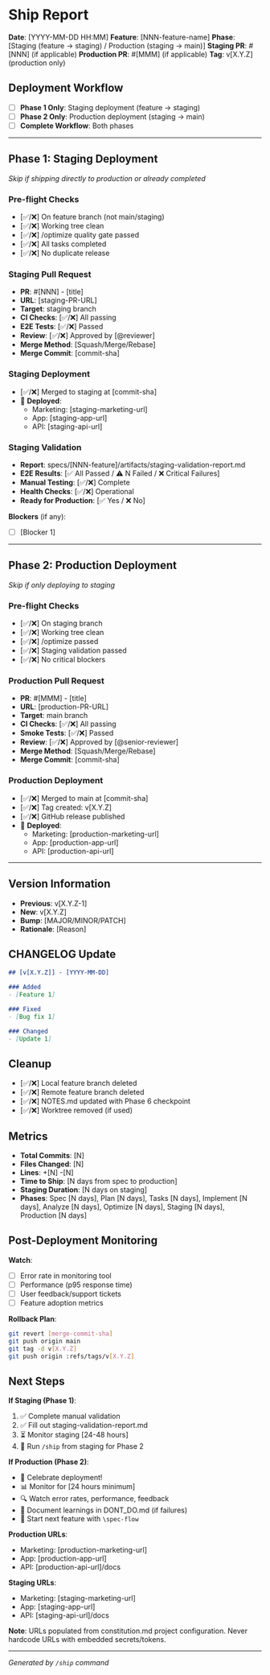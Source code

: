 # Ship Report

**Date**: [YYYY-MM-DD HH:MM]
**Feature**: [NNN-feature-name]
**Phase**: [Staging (feature → staging) / Production (staging → main)]
**Staging PR**: #[NNN] (if applicable)
**Production PR**: #[MMM] (if applicable)
**Tag**: v[X.Y.Z] (production only)

## Deployment Workflow

- [ ] **Phase 1 Only**: Staging deployment (feature → staging)
- [ ] **Phase 2 Only**: Production deployment (staging → main)
- [ ] **Complete Workflow**: Both phases

---

## Phase 1: Staging Deployment

*Skip if shipping directly to production or already completed*

### Pre-flight Checks

- [✅/❌] On feature branch (not main/staging)
- [✅/❌] Working tree clean
- [✅/❌] /optimize quality gate passed
- [✅/❌] All tasks completed
- [✅/❌] No duplicate release

### Staging Pull Request

- **PR**: #[NNN] - [title]
- **URL**: [staging-PR-URL]
- **Target**: staging branch
- **CI Checks**: [✅/❌] All passing
- **E2E Tests**: [✅/❌] Passed
- **Review**: [✅/❌] Approved by [@reviewer]
- **Merge Method**: [Squash/Merge/Rebase]
- **Merge Commit**: [commit-sha]

### Staging Deployment

- [✅/❌] Merged to staging at [commit-sha]
- 🚀 **Deployed**:
  - Marketing: [staging-marketing-url]
  - App: [staging-app-url]
  - API: [staging-api-url]

### Staging Validation

- **Report**: specs/[NNN-feature]/artifacts/staging-validation-report.md
- **E2E Results**: [✅ All Passed / ⚠️ N Failed / ❌ Critical Failures]
- **Manual Testing**: [✅/❌] Complete
- **Health Checks**: [✅/❌] Operational
- **Ready for Production**: [✅ Yes / ❌ No]

**Blockers** (if any):
- [ ] [Blocker 1]

---

## Phase 2: Production Deployment

*Skip if only deploying to staging*

### Pre-flight Checks

- [✅/❌] On staging branch
- [✅/❌] Working tree clean
- [✅/❌] /optimize passed
- [✅/❌] Staging validation passed
- [✅/❌] No critical blockers

### Production Pull Request

- **PR**: #[MMM] - [title]
- **URL**: [production-PR-URL]
- **Target**: main branch
- **CI Checks**: [✅/❌] All passing
- **Smoke Tests**: [✅/❌] Passed
- **Review**: [✅/❌] Approved by [@senior-reviewer]
- **Merge Method**: [Squash/Merge/Rebase]
- **Merge Commit**: [commit-sha]

### Production Deployment

- [✅/❌] Merged to main at [commit-sha]
- [✅/❌] Tag created: v[X.Y.Z]
- [✅/❌] GitHub release published
- 🚀 **Deployed**:
  - Marketing: [production-marketing-url]
  - App: [production-app-url]
  - API: [production-api-url]

---

## Version Information

- **Previous**: v[X.Y.Z-1]
- **New**: v[X.Y.Z]
- **Bump**: [MAJOR/MINOR/PATCH]
- **Rationale**: [Reason]

## CHANGELOG Update

```markdown
## [v[X.Y.Z]] - [YYYY-MM-DD]

### Added
- [Feature 1]

### Fixed
- [Bug fix 1]

### Changed
- [Update 1]
```

## Cleanup

- [✅/❌] Local feature branch deleted
- [✅/❌] Remote feature branch deleted
- [✅/❌] NOTES.md updated with Phase 6 checkpoint
- [✅/❌] Worktree removed (if used)

## Metrics

- **Total Commits**: [N]
- **Files Changed**: [N]
- **Lines**: +[N] -[N]
- **Time to Ship**: [N days from spec to production]
- **Staging Duration**: [N days on staging]
- **Phases**: Spec [N days], Plan [N days], Tasks [N days], Implement [N days], Analyze [N days], Optimize [N days], Staging [N days], Production [N days]

## Post-Deployment Monitoring

**Watch**:
- [ ] Error rate in monitoring tool
- [ ] Performance (p95 response time)
- [ ] User feedback/support tickets
- [ ] Feature adoption metrics

**Rollback Plan**:
```bash
git revert [merge-commit-sha]
git push origin main
git tag -d v[X.Y.Z]
git push origin :refs/tags/v[X.Y.Z]
```

## Next Steps

**If Staging (Phase 1)**:
1. ✅ Complete manual validation
2. ✅ Fill out staging-validation-report.md
3. ⏳ Monitor staging [24-48 hours]
4. 🚀 Run `/ship` from staging for Phase 2

**If Production (Phase 2)**:
- 🎉 Celebrate deployment!
- 📊 Monitor for [24 hours minimum]
- 🔍 Watch error rates, performance, feedback
- 📝 Document learnings in DONT_DO.md (if failures)
- 🚀 Start next feature with `\spec-flow`

**Production URLs**:
- Marketing: [production-marketing-url]
- App: [production-app-url]
- API: [production-api-url]/docs

**Staging URLs**:
- Marketing: [staging-marketing-url]
- App: [staging-app-url]
- API: [staging-api-url]/docs

**Note**: URLs populated from constitution.md project configuration. Never hardcode URLs with embedded secrets/tokens.

---
*Generated by `/ship` command*

